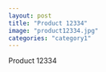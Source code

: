 ```yaml
---
layout: post
title: "Product 12334"
image: "product12334.jpg"
categories: "category1"
---
```

Product 12334
